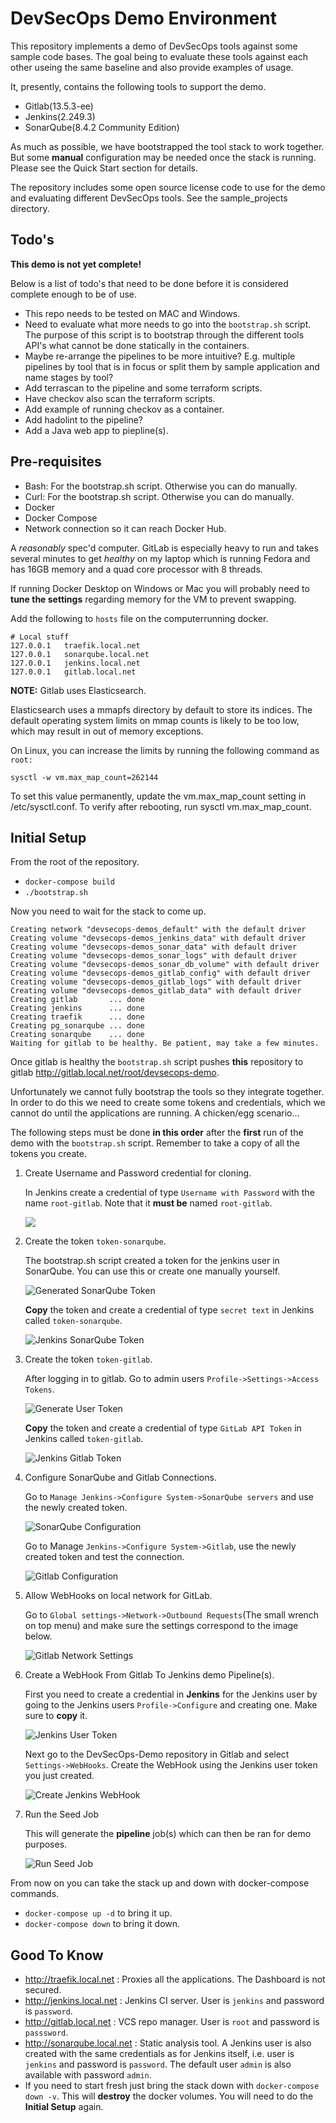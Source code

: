 # DevSecOps Demo Environment
This repository implements a demo of DevSecOps tools against some sample code bases. The goal being to evaluate these tools against each other useing the same baseline and also provide examples of usage. 

It, presently, contains the following tools to support the demo. 

* Gitlab(13.5.3-ee)
* Jenkins(2.249.3)
* SonarQube(8.4.2 Community Edition)

As much as possible, we have bootstrapped the tool stack to work together. But some **manual** configuration may be needed once the stack is running. Please see the Quick Start section for details. 

The repository includes some open source license code to use for the demo and evaluating different DevSecOps tools. See the sample_projects directory. 

## Todo's
**This demo is not yet complete!** 

Below is a list of todo's that need to be done before it is considered complete enough to be of use.

* This repo needs to be tested on MAC and Windows.
* Need to evaluate what more needs to go into the `bootstrap.sh` script. The purpose of this script is to bootstrap through the different tools API's what cannot be done statically in the containers.
* Maybe re-arrange the pipelines to be more intuitive? E.g. multiple pipelines by tool that is in focus or split them by sample application and name stages by tool?
* Add terrascan to the pipeline and some terraform scripts.
* Have checkov also scan the terraform scripts.
* Add example of running checkov as a container.
* Add hadolint to the pipeline?
* Add a Java web app to piepline(s).


## Pre-requisites
* Bash: For the bootstrap.sh script. Otherwise you can do manually.
* Curl: For the bootstrap.sh script. Otherwise you can do manually.
* Docker
* Docker Compose
* Network connection so it can reach Docker Hub.

A *reasonably* spec'd computer. GitLab is especially heavy to run and takes several minutes to get *healthy* on my laptop which is running Fedora and has 16GB memory and a quad core processor with 8 threads. 

If running Docker Desktop on Windows or Mac you will probably need to **tune the settings** regarding memory for the VM to prevent swapping.

Add the following to `hosts` file on the computerrunning docker. 

```
# Local stuff
127.0.0.1	traefik.local.net
127.0.0.1	sonarqube.local.net
127.0.0.1	jenkins.local.net
127.0.0.1	gitlab.local.net
```

**NOTE:** Gitlab uses Elasticsearch.

Elasticsearch uses a mmapfs directory by default to store its indices. The default operating system limits on mmap counts is likely to be too low, which may result in out of memory exceptions.

On Linux, you can increase the limits by running the following command as `root:`

```
sysctl -w vm.max_map_count=262144
``` 

To set this value permanently, update the vm.max_map_count setting in /etc/sysctl.conf. To verify after rebooting, run sysctl vm.max_map_count.

## Initial Setup

From the root of the repository.

* `docker-compose build`
* `./bootstrap.sh`

Now you need to wait for the stack to come up.
```
Creating network "devsecops-demos_default" with the default driver
Creating volume "devsecops-demos_jenkins_data" with default driver
Creating volume "devsecops-demos_sonar_data" with default driver
Creating volume "devsecops-demos_sonar_logs" with default driver
Creating volume "devsecops-demos_sonar_db_volume" with default driver
Creating volume "devsecops-demos_gitlab_config" with default driver
Creating volume "devsecops-demos_gitlab_logs" with default driver
Creating volume "devsecops-demos_gitlab_data" with default driver
Creating gitlab       ... done
Creating jenkins      ... done
Creating traefik      ... done
Creating pg_sonarqube ... done
Creating sonarqube    ... done
Waiting for gitlab to be healthy. Be patient, may take a few minutes.
```

Once gitlab is healthy the `bootstrap.sh` script pushes **this** repository to gitlab http://gitlab.local.net/root/devsecops-demo. 

Unfortunately we cannot fully bootstrap the tools so they integrate together. In order to do this we need to create some tokens and credentials, which we cannot do until the applications are running. A chicken/egg scenario...

The following steps must be done **in this order** after the **first** run of the demo with the `bootstrap.sh` script. Remember to take a copy of all the tokens you create.

1. Create Username and Password credential for cloning.

    In Jenkins create a credential of type `Username with Password` with the name `root-gitlab`. Note that it **must be** named `root-gitlab`.

    ![](images/cloning-credential.png)

2. Create the token `token-sonarqube`. 

    The bootstrap.sh script created a token for the jenkins user in SonarQube. You can use this or create one manually yourself.

    ![Generated SonarQube Token](images/sonarqube-token.png)

    **Copy** the token and create a credential of type `secret text` in Jenkins called `token-sonarqube`.

    ![Jenkins SonarQube Token](images/jenkins-sonarqube-token.png)

3. Create the token `token-gitlab`.

    After logging in to gitlab. Go to admin users `Profile->Settings->Access Tokens`.

    ![Generate User Token](images/gitlab-token2.png)

    **Copy** the token and create a credential of type `GitLab API Token` in Jenkins called `token-gitlab`.

    ![Jenkins Gitlab Token](images/jenkins-gitlab-token.png)

4. Configure SonarQube and Gitlab Connections.

    Go to `Manage Jenkins->Configure System->SonarQube servers` and use the newly created token.

    ![SonarQube Configuration](images/configure-sonarqube.png)

    Go to Manage `Jenkins->Configure System->Gitlab`, use the newly created token and test the connection.

    ![Gitlab Configuration](images/configure-gitlab.png)

5. Allow WebHooks on local network for GitLab.

    Go to `Global settings->Network->Outbound Requests`(The small wrench on top menu) and make sure the settings correspond to the image below.

    ![Gitlab Network Settings](images/gitlab-network.png)

6. Create a WebHook From Gitlab To Jenkins demo Pipeline(s).

    First you need to create a credential in **Jenkins** for the Jenkins user by going to the Jenkins users `Profile->Configure` and creating one. Make sure to **copy** it.

    ![Jenkins User Token](images/jenkins-user-token.png)

    Next go to the DevSecOps-Demo repository in Gitlab and select `Settings->WebHooks`. Create the WebHook using the Jenkins user token you just created.

    ![Create Jenkins WebHook](images/gitlab-webhook.png)

7. Run the Seed Job

    This will generate the **pipeline** job(s) which can then be ran for demo purposes.

    ![Run Seed Job](images/seed.png)

From now on you can take the stack up and down with docker-compose commands.

* `docker-compose up -d` to bring it up.
* `docker-compose down` to bring it down.

## Good To Know

* http://traefik.local.net : Proxies all the applications. The Dashboard is not secured. 
* http://jenkins.local.net : Jenkins CI server. User is `jenkins` and password is `password`.
* http://gitlab.local.net : VCS repo manager. User is `root` and password is `passsword`.
* http://sonarqube.local.net : Static analysis tool. A Jenkins user is also created with the same credentials as for Jenkins itself, i.e. user is `jenkins` and password is `password`. The default user `admin` is also available with password `admin`.
* If you need to start fresh just bring the stack down with `docker-compose down -v`. This will **destroy** the docker volumes. You will need to do the **Initial Setup** again.







